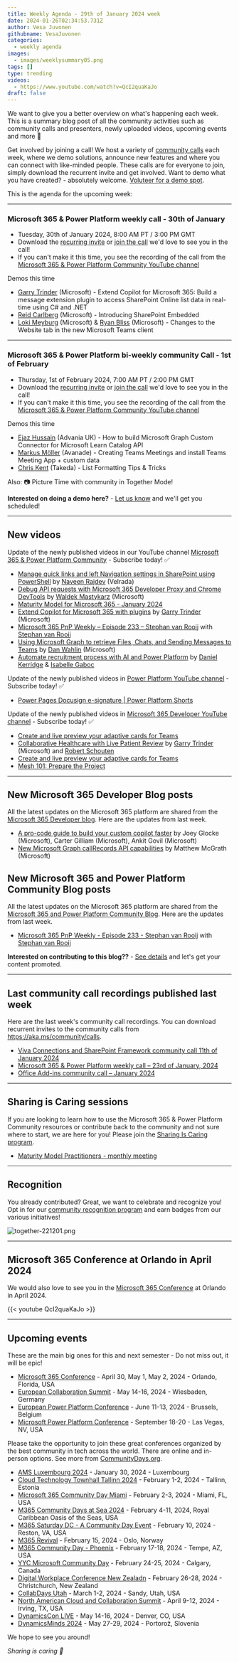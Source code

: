 ```yaml
---
title: Weekly Agenda - 29th of January 2024 week
date: 2024-01-26T02:34:53.731Z
author: Vesa Juvonen
githubname: VesaJuvonen
categories:
  - weekly agenda
images:
  - images/weeklysummary05.png
tags: []
type: trending
videos:
  - https://www.youtube.com/watch?v=QcI2quaKaJo
draft: false
---
```


We want to give you a better overview on what's happening each week. This is a summary blog post of all the community activities such as community calls and presenters, newly uploaded videos, upcoming events and more 🚀 

Get involved by joining a call! We host a variety of [community calls](https://aka.ms/community/calls) each week, where we demo solutions, announce new features and where you can connect with like-minded people. These calls are for everyone to join, simply download the recurrent invite and get involved. Want to demo what you have created? - absolutely welcome. [Voluteer for a demo spot](https://aka.ms/community/request/demo).

This is the agenda for the upcoming week:

---

### Microsoft 365 & Power Platform weekly call - 30th of January

* Tuesday, 30th of January 2024, 8:00 AM PT / 3:00 PM GMT
* Download the [recurring invite](https://aka.ms/m365-dev-call) or [join the call](https://aka.ms/m365-dev-call-join) we'd love to see you in the call!
* If you can't make it this time, you see the recording of the call from the [Microsoft 365 & Power Platform Community YouTube channel](https://www.youtube.com/playlist?list=PLR9nK3mnD-OUQOW86tT5dkCRQAVGY7DlH)

Demos this time

* [Garry Trinder](https://www.linkedin.com/in/garry-trinder/) (Microsoft) - Extend Copilot for Microsoft 365: Build a message extension plugin to access SharePoint Online list data in real-time using C# and .NET
* [Reid Carlberg](https://www.linkedin.com/in/reidcarlberg/) (Microsoft) - Introducing SharePoint Embedded
* [Loki Meyburg](https://www.linkedin.com/in/lokimeyburg/) (Microsoft) & [Ryan Bliss](https://www.linkedin.com/in/ryanbliss/) (Microsoft) - Changes to the Website tab in the new Microsoft Teams client

---

### Microsoft 365 & Power Platform bi-weekly community Call - 1st of February

* Thursday, 1st of February 2024, 7:00 AM PT / 2:00 PM GMT
* Download the [recurring invite](https://aka.ms/spdev-sig-call) or [join the call](https://aka.ms/spdev-sig-call-join) we'd love to see you in the call!
* If you can't make it this time, you see the recording of the call from the [Microsoft 365 & Power Platform Community YouTube channel](https://www.youtube.com/watch?v=gAqUr9wa2_0&list=PLR9nK3mnD-OURfm5Ypu-wK52cxBv_gXCA)

Demos this time

* [Ejaz Hussain](https://www.linkedin.com/in/hussaine/) (Advania UK) - How to build Microsoft Graph Custom Connector for Microsoft Learn Catalog API
* [Markus Möller](https://www.linkedin.com/in/markus-moeller-25b72821/) (Avanade) - Creating Teams Meetings and install Teams Meeting App + custom data​
* [Chris Kent](https://www.linkedin.com/in/thechriskent/) (Takeda) - List Formatting Tips & Tricks


Also: 📷 Picture Time with community in Together Mode!

**Interested on doing a demo here?** - [Let us know](https://aka.ms/community/request/demo) and we'll get you scheduled!

---

## New videos 

Update of the newly published videos in our YouTube channel [Microsoft 365 & Power Platform Community](https://www.youtube.com/channel/UC_mKdhw-V6CeCM7gTo_Iy7w) - Subscribe today! ✅

* [Manage quick links and left Navigation settings in SharePoint using PowerShell](https://www.youtube.com/watch?v=LloOsnI9858) by [Naveen Rajdev](https://www.linkedin.com/in/naveen-rajdev-44529535/) (Velrada)
* [Debug API requests with Microsoft 365 Developer Proxy and Chrome DevTools](https://www.youtube.com/watch?v=LO82Uv0c22U) by [Waldek Mastykarz](https://www.linkedin.com/in/waldekmastykarz/) (Microsoft)
* [Maturity Model for Microsoft 365 - January 2024](https://www.youtube.com/watch?v=mzxKVtOwMpI)
* [Extend Copilot for Microsoft 365 with plugins](https://www.youtube.com/watch?v=ePLgSsje4Fw) by [Garry Trinder](https://www.linkedin.com/in/garry-trinder/) (Microsoft)
* [Microsoft 365 PnP Weekly – Episode 233 – Stephan van Rooij](https://www.youtube.com/watch?v=Y6stCc4H-SM) with [Stephan van Rooij](https://www.linkedin.com/in/stephanvanrooij/)
* [Using Microsoft Graph to retrieve Files, Chats, and Sending Messages to Teams](https://www.youtube.com/watch?v=pkph3eDMG9k) by [Dan Wahlin](https://www.linkedin.com/in/danwahlin/) (Microsoft)
* [Automate recruitment process with AI and Power Platform](https://www.youtube.com/watch?v=HWV_ufdmuQ4) by [Daniel Kerridge](https://www.linkedin.com/in/danielkerridge/) & [Isabelle Gaboc](https://www.linkedin.com/in/isabellegaboc/)

Update of the newly published videos in [Power Platform YouTube channel](https://www.youtube.com/@mspowerplatform) - Subscribe today! ✅

* [Power Pages Docusign e-signature | Power Platform Shorts](https://www.youtube.com/watch?v=xvxspc-jLDE)


Update of the newly published videos in [Microsoft 365 Developer YouTube channel](https://www.youtube.com/@Microsoft365Developer) - Subscribe today! ✅

* [Create and live preview your adaptive cards for Teams](https://www.youtube.com/watch?v=RzI1DINaSzM)
* [Collaborative Healthcare with Live Patient Review](https://www.youtube.com/watch?v=Ga2fPTd4X8E) by [Garry Trinder](https://www.linkedin.com/in/garry-trinder/) (Microsoft) and [Robert Schouten](https://www.linkedin.com/in/rfjschouten/)
* [Create and live preview your adaptive cards for Teams](https://www.youtube.com/watch?v=RzI1DINaSzM)
* [Mesh 101: Prepare the Project](https://www.youtube.com/watch?v=snvNgvZIO4E)

---

## New Microsoft 365 Developer Blog posts

All the latest updates on the Microsoft 365 platform are shared from the [Microsoft 365 Developer blog](https://devblogs.microsoft.com/microsoft365dev/). Here are the updates from last week.

* [A pro-code guide to build your custom copilot faster](https://devblogs.microsoft.com/microsoft365dev/a-pro-code-guide-to-build-your-custom-copilot-faster/) by Joey Glocke (Microsoft), Carter Gilliam (Microsoft), Ankit Govil (Microsoft)
* [New Microsoft Graph callRecords API capabilities](https://devblogs.microsoft.com/microsoft365dev/new-microsoft-graph-callrecords-api-capabilities/) by Matthew McGrath (Microsoft)


## New Microsoft 365 and Power Platform Community Blog posts

All the latest updates on the Microsoft 365 platform are shared from the [Microsoft 365 and Power Platform Community Blog](https://pnp.github.io/blog/). Here are the updates from last week.

* [Microsoft 365 PnP Weekly - Episode 233 - Stephan van Rooij](https://pnp.github.io/blog/microsoft-365-pnp-weekly/episode-233/) with [Stephan van Rooij](https://www.linkedin.com/in/stephanvanrooij/)

**Interested on contributing to this blog??** - [See details](https://pnp.github.io/blog/post/contribute-blog/) and let's get your content promoted.

---

## Last community call recordings published last week

Here are the last week's community call recordings. You can download recurrent invites to the community calls from https://aka.ms/community/calls.

* [Viva Connections and SharePoint Framework community call 11th of January 2024](https://www.youtube.com/watch?v=onn4-J6XprM)
* [Microsoft 365 & Power Platform weekly call – 23rd of January, 2024](https://www.youtube.com/watch?v=r4d7di9GbmM)
* [Office Add-ins community call – January 2024](https://www.youtube.com/watch?v=puCPsUZVT2U)

---

## Sharing is Caring sessions

If you are looking to learn how to use the Microsoft 365 & Power Platform Community resources or contribute back to the community and not sure where to start, we are here for you! Please join the [Sharing Is Caring program](https://pnp.github.io/sharing-is-caring/).

* [Maturity Model Practitioners - monthly meeting](https://aka.ms/mm4m365/invite)

---

## Recognition

You already contributed? Great, we want to celebrate and recognize you! Opt in for our [community recognition program](https://pnp.github.io/recognitionprogram/) and earn badges from our various initiatives! 

![together-221201.png](images/community-recognization-program.png)

---

## Microsoft 365 Conference at Orlando in April 2024

We would also love to see you in the [Microsoft 365 Conference](https://m365conf.com/) at Orlando in April 2024.

{{< youtube QcI2quaKaJo >}}

---

## Upcoming events

These are the main big ones for this and next semester - Do not miss out, it will be epic!

* [Microsoft 365 Conference](https://m365conf.com/#!/) - April 30, May 1, May 2, 2024 - Orlando, Florida, USA
* [European Collaboration Summit](https://www.cloudsummit.eu/) - May 14-16, 2024 - Wiesbaden, Germany
* [European Power Platform Conference](https://www.sharepointeurope.com/european-power-platform-conference/) - June 11-13, 2024 - Brussels, Belgium
* [Microsoft Power Platform Conference](https://powerplatformconf.com/#!/) - September 18-20 - Las Vegas, NV, USA

Please take the opportunity to join these great conferences organized by the best community in tech across the world. There are online and in-person options. See more from [CommunityDays.org](https://www.communitydays.org/).

* [AMS Luxembourg 2024](https://communitydays.org/event/2024-01-30/ams-luxembourg-2024) - January 30, 2024 - Luxembourg
* [Cloud Technology Townhall Tallinn 2024](https://www.communitydays.org/event/2024-02-01/cloud-technology-townhall-tallinn-2024) - February 1-2, 2024 - Tallinn, Estonia
* [Microsoft 365 Community Day Miami](https://www.communitydays.org/event/2024-02-02/microsoft-365-community-day-miami) - February 2-3, 2024 - Miami, FL, USA
* [M365 Community Days at Sea 2024](https://www.communitydays.org/event/2024-02-04/m365-community-days-at-sea-2024) - February 4-11, 2024, Royal Caribbean Oasis of the Seas, USA
* [M365 Saturday DC - A Community Day Event](https://www.communitydays.org/event/2024-02-10/m365-saturday-dc-a-community-day-event) - February 10, 2024 - Reston, VA, USA
* [M365 Revival](https://www.communitydays.org/event/2024-02-15/m365-revival) - February 15, 2024 - Oslo, Norway
* [M365 Community Day - Phoenix](https://www.communitydays.org/event/2024-01-13/m365-community-day-phoenix) - February 17-18, 2024 - Tempe, AZ, USA
* [YYC Microsoft Community Day](https://www.communitydays.org/event/2024-02-24/yyc-microsoft-community-day) - February 24-25, 2024 - Calgary, Canada
* [Digital Workplace Conference New Zealadn](https://www.communitydays.org/event/2024-02-27/digital-workplace-conference-new-zealand) - February 26-28, 2024 - Christchurch, New Zealand
* [CollabDays Utah](https://www.communitydays.org/event/2024-03-01/collabdays-utah) - March 1-2, 2024 - Sandy, Utah, USA
* [North American Cloud and Collaboration Summit](https://www.communitydays.org/event/2024-04-09/north-american-cloud-and-collaboration-summit) - April 9-12, 2024 - Irving, TX, USA
* [DynamicsCon LIVE](https://www.communitydays.org/event/2024-05-13/dynamicscon-live) - May 14-16, 2024 - Denver, CO, USA
* [DynamicsMinds 2024](https://www.communitydays.org/event/2024-05-27/dynamicsminds-2024) - May 27-29, 2024 - Portorož, Slovenia

We hope to see you around!

_Sharing is caring 🧡_
